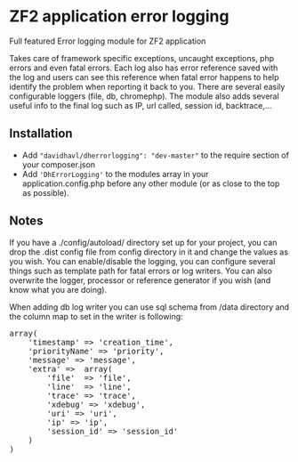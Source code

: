 ZF2 application error logging
=============================

Full featured Error logging module for ZF2 application

Takes care of framework specific exceptions, uncaught exceptions, php errors and even fatal errors.
Each log also has error reference saved with the log and users can see this reference when fatal error happens to help identify the problem when reporting it back to you.
There are several easily configurable loggers (file, db, chromephp).
The module also adds several useful info to the final log such as IP, url called, session id, backtrace,...

## Installation

- Add ```"davidhavl/dherrorlogging": "dev-master"``` to the require section of your composer.json
- Add ```'DhErrorLogging'``` to the modules array in your application.config.php before any other module (or as close to the top as possible).

## Notes
If you have a ./config/autoload/ directory set up for your project, you can drop the .dist config file from config directory in it and change the values as you wish.
You can enable/disable the logging, you can configure several things such as template path for fatal errors or log writers.
You can also overwrite the logger, processor or reference generator if you wish (and know what you are doing).

When adding db log writer you can use sql  schema from /data directory and the column map to set in the writer is following:
<pre>
array(
    'timestamp' => 'creation_time',
    'priorityName' => 'priority',
    'message' => 'message',
    'extra' =>  array(
        'file'  => 'file',
        'line'  => 'line',
        'trace' => 'trace',
        'xdebug' => 'xdebug',
        'uri' => 'uri',
        'ip' => 'ip',
        'session_id' => 'session_id'
    )
)
</pre>